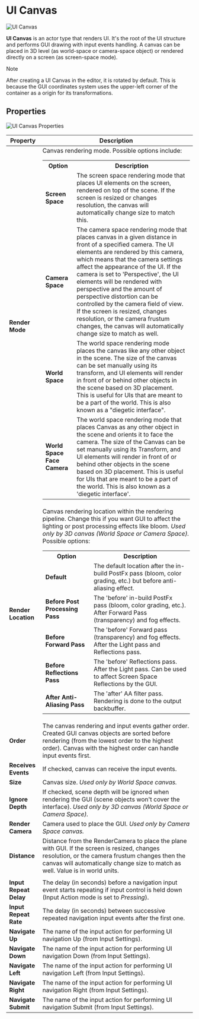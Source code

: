 # UI Canvas

![UI Canvas](media/title.jpg)

**UI Canvas** is an actor type that renders UI. It's the root of the UI structure and performs GUI drawing with input events handling. A canvas can be placed in 3D level (as world-space or camera-space object) or rendered directly on a screen (as screen-space mode).

> [!Note]
> After creating a UI Canvas in the editor, it is rotated by default. This is because the GUI coordinates system uses the upper-left corner of the container as a origin for its transformations.

## Properties

![UI Canvas Properties](media/properties.png)

| Property | Description |
|--------|--------|
| **Render Mode** | Canvas rendering mode. Possible options include: <table><tbody><tr><th>Option</th><th>Description</th></tr><tr><td>**Screen Space**</td><td>The screen space rendering mode that places UI elements on the screen, rendered on top of the scene. If the screen is resized or changes resolution, the canvas will automatically change size to match this.</td></tr><tr><td>**Camera Space**</td><td>The camera space rendering mode that places canvas in a given distance in front of a specified camera. The UI elements are rendered by this camera, which means that the camera settings affect the appearance of the UI. If the camera is set to 'Perspective', the UI elements will be rendered with perspective and the amount of perspective distortion can be controlled by the camera field of view. If the screen is resized, changes resolution, or the camera frustum changes, the canvas will automatically change size to match as well.</td></tr><tr><td>**World Space**</td><td>The world space rendering mode places the canvas like any other object in the scene. The size of the canvas can be set manually using its transform, and UI elements will render in front of or behind other objects in the scene based on 3D placement. This is useful for UIs that are meant to be a part of the world. This is also known as a "diegetic interface".</td></tr><tr><td>**World Space Face Camera**</td><td>The world space rendering mode that places Canvas as any other object in the scene and orients it to face the camera. The size of the Canvas can be set manually using its Transform, and UI elements will render in front of or behind other objects in the scene based on 3D placement. This is useful for UIs that are meant to be a part of the world. This is also known as a 'diegetic interface'.</td></tr></tbody></table>|
| **Render Location** | Canvas rendering location within the rendering pipeline. Change this if you want GUI to affect the lighting or post processing effects like bloom. *Used only by 3D canvas (World Space or Camera Space).* Possible options: <table><tbody><tr><th>Option</th><th>Description</th></tr><tr><td>**Default**</td><td>The default location after the in-build PostFx pass (bloom, color grading, etc.) but before anti-aliasing effect.</td></tr><tr><td>**Before Post Processing Pass**</td><td>The 'before' in-build PostFx pass (bloom, color grading, etc.). After Forward Pass (transparency) and fog effects.</td></tr><tr><td>**Before Forward Pass**</td><td>The 'before' Forward pass (transparency) and fog effects. After the Light pass and Reflections pass.</td></tr><tr><td>**Before Reflections Pass**</td><td>The 'before' Reflections pass. After the Light pass. Can be used to affect Screen Space Reflections by the GUI.</td></tr><tr><td>**After Anti-Aliasing Pass**</td><td>The 'after' AA filter pass. Rendering is done to the output backbuffer.</td></tr></tbody></table>|
| **Order** | The canvas rendering and input events gather order. Created GUI canvas objects are sorted before rendering (from the lowest order to the highest order). Canvas with the highest order can handle input events first. |
| **Receives Events** | If checked, canvas can receive the input events. |
| **Size** | Canvas size. *Used only by World Space canvas.*|
| **Ignore Depth** | If checked, scene depth will be ignored when rendering the GUI (scene objects won't cover the interface). *Used only by 3D canvas (World Space or Camera Space).* |
| **Render Camera** | Camera used to place the GUI. *Used only by Camera Space canvas.* |
| **Distance** | Distance from the RenderCamera to place the plane with GUI. If the screen is resized, changes resolution, or the camera frustum changes then the canvas will automatically change size to match as well. Value is in world units. |
|||
| **Input Repeat Delay** | The delay (in seconds) before a navigation input event starts repeating if input control is held down (Input Action mode is set to *Pressing*). |
| **Input Repeat Rate** | The delay (in seconds) between successive repeated navigation input events after the first one. |
| **Navigate Up** | The name of the input action for performing UI navigation Up (from Input Settings). |
| **Navigate Down** | The name of the input action for performing UI navigation Down (from Input Settings). |
| **Navigate Left** | The name of the input action for performing UI navigation Left (from Input Settings). |
| **Navigate Right** | The name of the input action for performing UI navigation Right (from Input Settings). |
| **Navigate Submit** | The name of the input action for performing UI navigation Submit (from Input Settings). |

